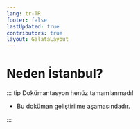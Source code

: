 ```yaml
---
lang: tr-TR
footer: false
lastUpdated: true
contributors: true
layout: GalataLayout
---
```


# Neden İstanbul?

::: tip Dokümantasyon henüz tamamlanmadı!

- Bu doküman geliştirilme aşamasındadır.

:::